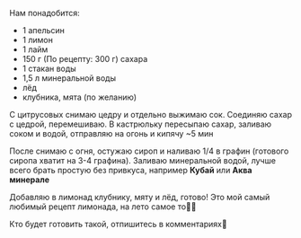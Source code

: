 Нам понадобится:
- 1 апельсин
- 1 лимон
- 1 лайм
- 150 г (По рецепту: 300 г) сахара
- 1 стакан воды
- 1,5 л минеральной воды
- лёд
- клубника, мята (по желанию)

С цитрусовых снимаю цедру и отдельно выжимаю сок. Соединяю сахар с цедрой, перемешиваю. В кастрюльку пересыпаю сахар, заливаю соком и водой, отправляю на огонь и кипячу ~5 мин

После снимаю с огня, остужаю сироп и наливаю 1/4 в графин (готового сиропа хватит на 3-4 графина). Заливаю минеральной водой, лучше всего брать простую без привкуса, например **Кубай** или **Аква минерале**

Добавляю в лимонад клубнику, мяту и лёд, готово! Это мой самый любимый рецепт лимонада, на лето самое то👌🏻

Кто будет готовить такой, отпишитесь в комментариях🙂
